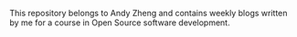 This repository belongs to Andy Zheng and contains weekly blogs written by me for a course in Open Source software development.
